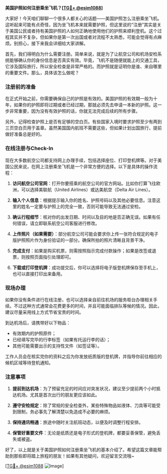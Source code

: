 **美国护照如何注册乘坐飞机？[[TG💪+ @esim1088](https://t.me/s/esim1088)]**

大家好！今天咱们聊聊一个很多人都关心的话题——美国护照怎么注册乘坐飞机。这听起来可能有点奇怪，因为坐飞机本来就需要护照，但这里说的“注册”其实是关于美国公民或者持有美国护照的人如何正确地使用他们的护照来顺利登机。这个过程其实并不复杂，但如果你是第一次出国或者对流程不太熟悉，可能会觉得有点麻烦。别担心，接下来我会详细给大家讲解。

首先，我们得明白为什么需要注册。简单来说，就是为了让航空公司和机场安检系统能够确认你的身份信息是否真实有效。毕竟，飞机不是随便就能上的交通工具，它涉及国际旅行，所以安全检查是非常严格的。而护照就是证明你是谁、来自哪里的重要文件。那么，具体该怎么做呢？

### 注册前的准备

在正式开始之前，你需要确保自己的护照是有效的。美国护照的有效期一般为十年，如果你的护照即将过期或者已经过期，那就必须先去申请一本新的护照。这一步非常重要，因为没有有效护照的话，你就无法完成后续的所有步骤。

另外，记得检查护照上是否有足够的空白页。有些国家入境时要求护照至少有两到三页空白页用于盖章。虽然美国国内航班不需要这些，但如果计划出国旅行，提前做好准备总是好的。

### 在线注册与Check-In

现在大多数航空公司都支持网上办理手续，包括选择座位、打印登机牌等。对于美国公民来说，在网上注册乘坐飞机是一个非常方便的选择。以下是具体的操作流程：

1. **访问航空公司官网**：打开你要搭乘的航空公司的官方网站。比如你打算飞往欧洲，可以选择美联航（United Airlines）或达美航空（Delta Air Lines）。
   
2. **输入个人信息**：根据提示输入你的姓名、护照号码以及其他必要信息。注意这里的姓名一定要与护照上的完全一致，否则可能导致无法通过安检。

3. **确认行程细节**：核对你的出发日期、时间以及目的地是否正确无误。如果有任何错误，请立即联系航空公司客服进行修改。

4. **上传照片（如果需要）**：部分航空公司可能会要求你上传一张符合规定的电子版护照照片作为身份验证的一部分。确保所拍的照片清晰且背景干净。

5. **完成支付**：如果是购买机票，则需按照指示完成付款操作；如果是改签或退票，则按照页面指引处理即可。

6. **下载或打印登机牌**：成功提交后，你可以选择将电子版登机牌保存至手机上，也可以直接打印出来备用。

### 现场办理

如果你没有条件进行在线注册，也可以选择亲自前往机场的服务柜台办理相关手续。不过这种方式通常会花费更多的时间，并且可能面临排队等候的情况。因此，建议尽量采用线上方式节省宝贵的时间。

到达机场后，请携带好以下物品：
- 有效期内的护照原件；
- 已经填写完毕的行李标签（如果有托运行李的话）；
- 其他可能需要出示的支持性文件（如签证等）。

工作人员会在核实完你的资料之后为你发放纸质版的登机牌，并指导你前往相应的候机区域等待登机通知。

### 注意事项

1. **提前到达机场**：为了预留充足的时间应对突发状况，建议至少提前两个小时抵达机场。尤其是首次出行的朋友更应该如此。

2. **遵守安检规定**：除了常规的安全检查外，某些特殊物品如液体、刀具等可能受到限制，务必事先了解清楚以免造成不必要的麻烦。

3. **保持通讯畅通**：旅途中随时关注航班动态，以便及时调整行程安排。

4. **保管好重要文件**：无论是纸质还是电子形式的登机牌，都要妥善保管，避免丢失或被盗。

好了，以上就是关于美国护照如何注册乘坐飞机的基本介绍了。希望这篇文章能帮助到那些即将踏上旅程的朋友！如果有其他疑问，欢迎留言交流哦~

[[TG💪+ @esim1088](https://t.me/s/esim1088) ![Image](https://i.postimg.cc/4NQfJmqS/Snipaste-2025-05-13-00-14-12.png)]